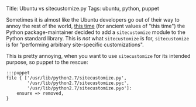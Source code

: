 Title: Ubuntu vs sitecustomize.py
Tags: ubuntu, python, puppet

Sometimes it is almost like the Ubuntu developers go out of their way to annoy
the rest of the world, <a
href='https://bugs.launchpad.net/ubuntu/+source/python2.5/+bug/197219'> this
time</a> (for ancient values of "this time") the Python package-maintainer
decided to add a `sitecustomize` module to the Python standard library. This
is *not* what `sitecustomize` is for, `sitecustomize` is for "performing
arbitrary site-specific customizations".

This is pretty annoying, when you want to use `sitecustomize` for its intended
purpose, so puppet to the rescue:

    :::puppet
    file { ['/usr/lib/python2.7/sitecustomize.py',
            '/usr/lib/python2.7/sitecustomize.pyc',
            '/usr/lib/python2.7/sitecustomize.pyo']:
        ensure => removed,
    }
